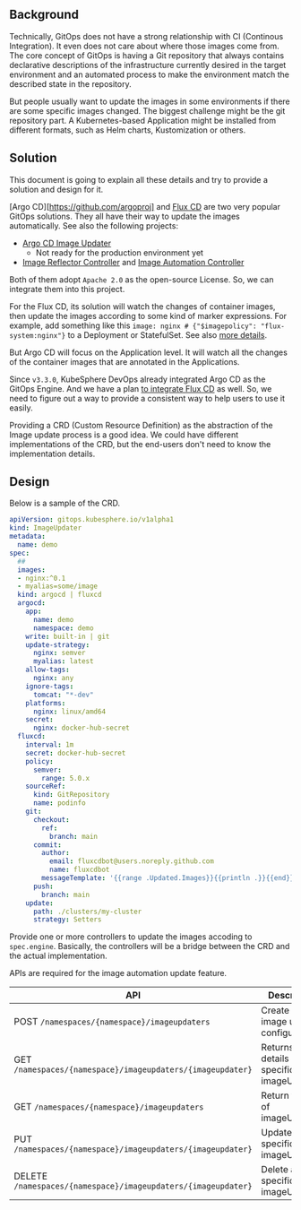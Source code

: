 ## Background

Technically, GitOps does not have a strong relationship with CI (Continous Integration). 
It even does not care about where those images come from. The core concept of GitOps is 
having a Git repository that always contains declarative descriptions of the infrastructure 
currently desired in the target environment and an automated process to make the 
environment match the described state in the repository.

But people usually want to update the images in some environments if there are some specific images changed.
The biggest challenge might be the git repository part. A Kubernetes-based Application might be 
installed from different formats, such as Helm charts, Kustomization or others.

## Solution
This document is going to explain all these details and try to provide a solution and design for it.

[Argo CD][https://github.com/argoproj] and [Flux CD](https://github.com/fluxcd) are two very popular GitOps
solutions. They all have their way to update the images automatically. See also the following projects:

* [Argo CD Image Updater](https://github.com/argoproj-labs/argocd-image-updater)
  * Not ready for the production environment yet
* [Image Reflector Controller](https://github.com/fluxcd/image-reflector-controller) and [Image Automation Controller](https://github.com/fluxcd/image-automation-controller)

Both of them adopt `Apache 2.0` as the open-source License. So, we can integrate them into this project.

For the Flux CD, its solution will watch the changes of container images, 
then update the images according to some kind of marker expressions. For example,
add something like this `image: nginx # {"$imagepolicy": "flux-system:nginx"}` to a Deployment or StatefulSet. See also [more details](https://fluxcd.io/docs/guides/image-update/).

But Argo CD will focus on the Application level. It will watch all the changes of the container 
images that are annotated in the Applications.

Since `v3.3.0`, KubeSphere DevOps already integrated Argo CD as the GitOps Engine. And we have 
a plan [to integrate Flux CD](https://github.com/kubesphere/community/blob/master/sig-advocacy-and-outreach/ospp-2022/ks-devops-fluxcd-integrations_zh-CN.md) as well. So, we need to figure out a way to provide a 
consistent way to help users to use it easily.

Providing a CRD (Custom Resource Definition) as the abstraction of the Image update process is a good idea. We could have different implementations of the CRD, but the end-users don't need 
to know the implementation details.

## Design
Below is a sample of the CRD.

```yaml
apiVersion: gitops.kubesphere.io/v1alpha1
kind: ImageUpdater
metadata:
  name: demo
spec:
  ## 
  images:
  - nginx:^0.1
  - myalias=some/image
  kind: argocd | fluxcd
  argocd:
    app:
      name: demo
      namespace: demo
    write: built-in | git
    update-strategy:
      nginx: semver
      myalias: latest
    allow-tags:
      nginx: any
    ignore-tags:
      tomcat: "*-dev"
    platforms:
      nginx: linux/amd64
    secret:
      nginx: docker-hub-secret
  fluxcd:
    interval: 1m
    secret: docker-hub-secret
    policy:
      semver:
        range: 5.0.x
    sourceRef:
      kind: GitRepository
      name: podinfo
    git:
      checkout:
        ref:
          branch: main
      commit:
        author:
          email: fluxcdbot@users.noreply.github.com
          name: fluxcdbot
        messageTemplate: '{{range .Updated.Images}}{{println .}}{{end}}'
      push:
        branch: main
    update:
      path: ./clusters/my-cluster
      strategy: Setters
```

Provide one or more controllers to update the images accoding to `spec.engine`. Basically, the controllers will be a 
bridge between the CRD and the actual implementation.

APIs are required for the image automation update feature.

| API | Description |
|---|---|
| POST `/namespaces/{namespace}/imageupdaters` | Create an image update configuration |
| GET `/namespaces/{namespace}/imageupdaters/{imageupdater}` | Returns the details of a specific imageUpdater |
| GET `/namespaces/{namespace}/imageupdaters` | Return the list of imageUpdaters |
| PUT `/namespaces/{namespace}/imageupdaters/{imageupdater}` | Update a specific imageUpdater |
| DELETE `/namespaces/{namespace}/imageupdaters/{imageupdater}` | Delete a specific imageUpater |
